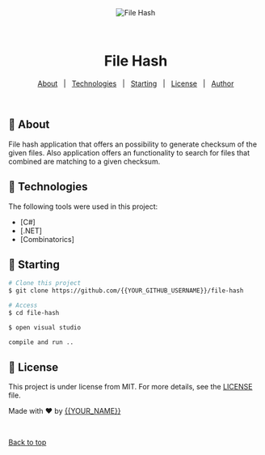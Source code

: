 <div align="center" id="top"> 
  <img src="./.github/app.gif" alt="File Hash" />

  &#xa0;

  <!-- <a href="https://filehash.netlify.app">Demo</a> -->
</div>

<h1 align="center">File Hash</h1>

<!-- Status -->

<!-- <h4 align="center"> 
	🚧  File Hash 🚀 Under construction...  🚧
</h4> 

<hr> -->

<p align="center">
  <a href="#dart-about">About</a> &#xa0; | &#xa0; 
  <a href="#rocket-technologies">Technologies</a> &#xa0; | &#xa0;
  <a href="#checkered_flag-starting">Starting</a> &#xa0; | &#xa0;
  <a href="#memo-license">License</a> &#xa0; | &#xa0;
  <a href="https://github.com/igobrado" target="_blank">Author</a>
</p>

<br>

## :dart: About ##

File hash application that offers an possibility to generate checksum of the given files.
Also application offers an functionality to search for files that combined are matching to a given checksum.

## :rocket: Technologies ##

The following tools were used in this project:

- [C#]
- [.NET]
- [Combinatorics]

## :checkered_flag: Starting ##

```bash
# Clone this project
$ git clone https://github.com/{{YOUR_GITHUB_USERNAME}}/file-hash

# Access
$ cd file-hash

$ open visual studio

compile and run ..
```

## :memo: License ##

This project is under license from MIT. For more details, see the [LICENSE](LICENSE.md) file.


Made with :heart: by <a href="https://github.com/{{YOUR_GITHUB_USERNAME}}" target="_blank">{{YOUR_NAME}}</a>

&#xa0;

<a href="#top">Back to top</a>
